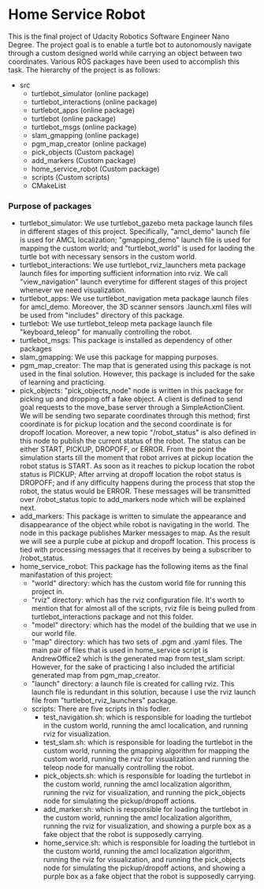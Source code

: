 # Home Service Robot
This is the final project of Udacity Robotics Software Engineer Nano Degree. The project goal is to enable a turtle bot to autonomously navigate through a custom designed world while carrying an object between two coordinates. Various ROS packages have been used to accomplish this task. The hierarchy of the project is as follows:
- src
  - turtlebot_simulator (online package)
  - turtlebot_interactions (online package)
  - turtlebot_apps (online package)
  - turtlebot (online package)
  - turtlebot_msgs (online package)
  - slam_gmapping (online package)
  - pgm_map_creator (online package)
  - pick_objects (Custom package)
  - add_markers (Custom package)
  - home_service_robot (Custom package)
  - scripts (Custom scripts)
  - CMakeList

### Purpose of packages 
- turtlebot_simulator: We use turtlebot_gazebo meta package launch files in different stages of this project. Specifically, "amcl_demo" launch file is used for AMCL localization; "gmapping_demo" launch file is used for mapping the custom world; and "turtlebot_world" is used for laoding the turtle bot with necessary sensors in the custom world. 
- turtlebot_interactions: We use turtlebot_rviz_launchers meta package launch files for importing sufficient information into rviz. We call "view_navigation" launch everytime for different stages of this project whenever we need visualization. 
- turtlebot_apps: We use turtlebot_navigation meta package launch files for amcl_demo. Moreover, the 3D scanner sensors .launch.xml files will be used from "includes" directory of this package. 
- turtlebot: We use turtlebot_teleop meta package launch file "keyboard_teleop" for manually controlling the robot. 
- turtlebot_msgs: This package is installed as dependency of other packages 
- slam_gmapping: We use this package for mapping purposes. 
- pgm_map_creator: The map that is generated using this package is not used in the final solution. However, this package is included for the sake of learning and practicing.
- pick_objects: "pick_objects_node" node is written in this package for picking up and dropping off a fake object. A client is defined to send goal requests to the move_base server through a SimpleActionClient. We will be sending two separate coordinates through this method; first coordinate is for pickup location and the second coordinate is for dropoff location. Moreover, a new topic "/robot_status" is also defined in this node to publish the current status of the robot. The status can be either START, PICKUP, DROPOFF, or ERROR. From the point the simulation starts till the moment that robot arrives at pickup location the robot status is START. As soon as it reaches to pickup location the robot status is PICKUP; After arrving at dropoff location the robot status is DROPOFF; and if any difficulty happens during the process that stop the robot, the status would be ERROR. These messages will be transmitted over /robot_status topic to add_markers node which will be explained next.
- add_markers: This package is written to simulate the appearance and disappearance of the object while robot is navigating in the world. The node in this package publishes Marker messages to map. As the result we will see a purple cube at pickup and dropoff location. This process is tied with processing messages that it receives by being a subscriber to /robot_status. 
- home_service_robot: This package has the following items as the final manifastation of this project:
  - "world" directory: which has the custom world file for running this project in.
  - "rviz" directory: which has the rviz configuration file. It's worth to mention that for almost all of the scripts, rviz file is being pulled from turtlebot_interactions package and not this folder.
  - "model" directory: which has the model of the building that we use in our world file. 
  - "map" directory: which has two sets of .pgm and .yaml files. The main pair of files that is used in home_service script is AndrewOffice2 which is the generated map from test_slam script. However, for the sake of practicing I also included the artificial generated map from pgm_map_creator. 
  - "launch" directory: a launch file is created for calling rviz. This launch file is redundant in this solution, because I use the rviz launch file from "turtlebot_rviz_launchers" package. 
  -  scripts: There are five scripts in this fodler.
      - test_navigation.sh: which is responsible for loading the turtlebot in the custom world, running the amcl localication, and running rviz for visualization.
      - test_slam.sh: which is responsible for loading the turtlebot in the custom world, running the gmapping algorithm for mapping the custom world, running the rviz for visualization and running the teleop node for manually controlling the robot. 
      - pick_objects.sh: which is responsible for loading the turtlebot in the custom world, running the amcl localization algorithm, running the rviz for visualization, and running the pick_objects node for simulating the pickup/dropoff actions.
      - add_marker.sh: which is responsible for loading the turtlebot in the custom world, running the amcl localization algorithm, running the rviz for visualization, and showing a purple box as a fake object that the robot is supposedly carrying. 
      - home_service.sh: which is responsible for loading the turtlebot in the custom world, running the amcl localization algorithm, running the rviz for visualization, and running the pick_objects node for simulating the pickup/dropoff actions, and showing a purple box as a fake object that the robot is supposedly carrying.

